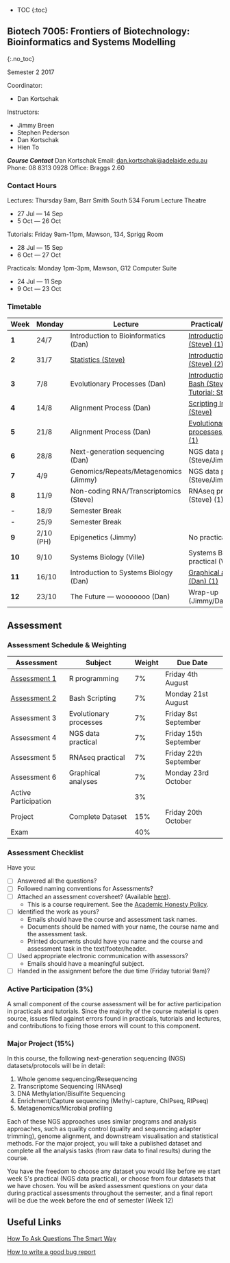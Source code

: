 * TOC
{:toc}

## Biotech 7005: Frontiers of Biotechnology: Bioinformatics and Systems Modelling
{:.no_toc}

Semester 2 2017

Coordinator:
- Dan Kortschak

Instructors:
- Jimmy Breen
- Stephen Pederson
- Dan Kortschak
- Hien To

__*Course Contact*__
Dan Kortschak
Email: dan.kortschak@adelaide.edu.au
Phone: 08 8313 0928
Office: Braggs 2.60

### Contact Hours

Lectures: Thursday 9am, Barr Smith South 534 Forum Lecture Theatre
- 27 Jul — 14 Sep
- 5 Oct — 26 Oct

Tutorials: Friday 9am-11pm, Mawson, 134, Sprigg Room
- 28 Jul — 15 Sep
- 6 Oct — 27 Oct

Practicals: Monday 1pm-3pm, Mawson, G12 Computer Suite
- 24 Jul — 11 Sep
- 9 Oct — 23 Oct

### Timetable

| **Week** | **Monday** |**Lecture**    | **Practical/Tutorial** |
|----------|------------|---------------|---------------|
| **1** | 24/7 | Introduction to Bioinformatics (Dan)| [Introduction to R (Steve) (1)](Practicals/R_Practicals) |
| **2** | 31/7 | [Statistics (Steve)](Lectures/02-statistics.html) | [Introduction to R (Steve) (2)](Practicals/R_Practicals) |
| **3** | 7/8  | Evolutionary Processes (Dan) | [Introduction To Bash (Steve)](Practicals/Bash_Practicals/1_IntroBash.md) <br> [Tutorial: Statistics](Tutorials/Wk3_Statistics.html)|
| **4** | 14/8 | Alignment Process (Dan) | [Scripting In Bash (Steve)](Practicals/Bash_Practicals/2_BashScripting.md) |
| **5** | 21/8 | Alignment Process (Dan) | [Evolutionary processes (Dan) (1)](evolutionary_prac/evolutionary.md) |
| **6** | 28/8 | Next-generation sequencing (Dan) | NGS data practical (Steve/Jimmy) (1) |
| **7** | 4/9  | Genomics/Repeats/Metagenomics (Jimmy) | NGS data practical (Steve/Jimmy) (2) |
| **8** | 11/9 | Non-coding RNA/Transcriptomics (Steve) | RNAseq practical (Steve) (1) |
| **-** | 18/9 | Semester Break |
| **-** | 25/9 | Semester Break |
| **9** | 2/10 (PH) | Epigenetics (Jimmy) | No practical (PH) |
| **10** | 9/10 | Systems Biology (Ville) | Systems Biology practical (Ville) (1) |
| **11** | 16/10 | Introduction to Systems Biology (Dan)  | [Graphical analyses (Dan) (1)](https://github.com/kortschak/graphprac)  |
| **12** | 23/10 | The Future — wooooooo (Dan) | Wrap-up (Jimmy/Dan/Steve)  |


## Assessment

### Assessment Schedule & Weighting

| **Assessment** | **Subject** | **Weight** | **Due Date** |
|----------------|-------------|------------|--------------|
| [Assessment 1](Assignments/Assignment1.md) | R programming | 7% | Friday 4th August |
| [Assessment 2](Assignments/Assignment2.md) | Bash Scripting | 7% | Monday 21st August |
| Assessment 3 | Evolutionary processes | 7% | Friday 8st September |
| Assessment 4 | NGS data practical | 7% | Friday 15th September |
| Assessment 5 | RNAseq practical | 7% | Friday 22th September |
| Assessment 6 | Graphical analyses | 7% | Monday 23rd October |
| Active Participation | | 3% | |
| Project | Complete Dataset | 15% | Friday 20th October |
| Exam | | 40% | |

### Assessment Checklist

Have you:

- [ ] Answered all the questions?
- [ ] Followed naming conventions for Assessments?
- [ ] Attached an assessment coversheet? (Available [here](http://www.sciences.adelaide.edu.au/current-students/forms/assessment%20cover%20sheet-28mar.pdf)).
	- This is a course requirement. See the [Academic Honesty Policy](http://www.adelaide.edu.au/policies/230/).
- [ ] Identified the work as yours?
	- Emails should have the course and assessment task names.
	- Documents should be named with your name, the course name and the assessment task.
	- Printed documents should have you name and the course and assessment task in the text/footer/header.
- [ ] Used appropriate electronic communication with assessors?
	- Emails should have a meaningful subject.
- [ ] Handed in the assignment before the due time (Friday tutorial 9am)?

### Active Participation (3%)

A small component of the course assessment will be for active participation in practicals and tutorials.
Since the majority of the course material is open source, issues filed against errors found in practicals, tutorials and lectures, and contributions to fixing those errors will count to this component.

### Major Project (15%)

In this course, the following next-generation sequencing (NGS) datasets/protocols will be in detail:

1. Whole genome sequencing/Resequencing
2. Transcriptome Sequencing (RNAseq)
3. DNA Methylation/Bisulfite Sequencing
4. Enrichment/Capture sequencing (Methyl-capture, ChIPseq, RIPseq)
5. Metagenomics/Microbial profiling

Each of these NGS approaches uses similar programs and analysis approaches, such as quality control (quality and sequencing adapter trimming), genome alignment, and downstream visualisation and statistical methods. For the major project, you will take a published dataset and complete all the analysis tasks (from raw data to final results) during the course.

You have the freedom to choose any dataset you would like before we start week 5's practical (NGS data practical), or choose from four datasets that we have chosen. You will be asked assessment questions on your data during practical assessments throughout the semester, and a final report will be due the week before the end of semester (Week 12)

## Useful Links

[How To Ask Questions The Smart Way](http://www.catb.org/esr/faqs/smart-questions.html)

[How to write a good bug report](https://musescore.org/en/developers-handbook/how-write-good-bug-report-step-step-instructions)
